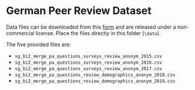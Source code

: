 # German Peer Review Dataset

Data files can be downloaded from this [form](data/) and are released under a non-commercial license. Place the files directly in this folder (`\data`).  

The five provided files are:
- `sg_bi2_merge_pa_questions_surveys_review_anonym_2015.csv`
- `sg_bi2_merge_pa_questions_surveys_review_anonym_2016.csv`
- `sg_bi2_merge_pa_questions_surveys_review_anonym_2017.csv`
- `sg_bi2_merge_pa_questions_review_demographics_anonym_2018.csv`
- `sg_bi2_merge_pa_questions_review_demographics_anonym_2019.csv`
